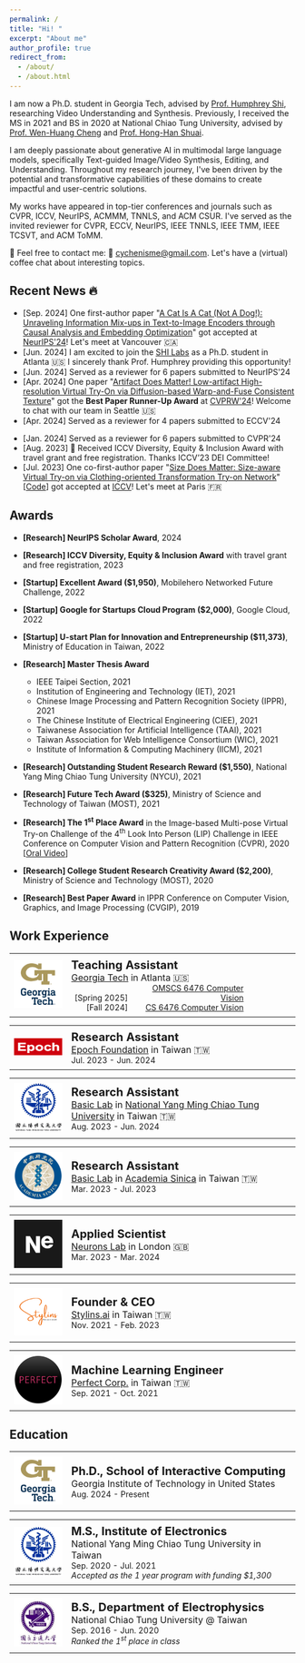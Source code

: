 ```yaml
---
permalink: /
title: "Hi! "
excerpt: "About me"
author_profile: true
redirect_from: 
  - /about/
  - /about.html
---
```


<!-- I received the MS from the Institute of Electronics at National (Yang Ming) Chiao Tung University in 2021, advised by [Prof. Wen-Huang Cheng](https://www.csie.ntu.edu.tw/~wenhuang/) and [Prof. Hong-Han Shuai](https://basiclab.lab.nycu.edu.tw/) and BS from the Department of Electrophysics at National Chiao Tung University in 2020.  -->

I am now a Ph.D. student in Georgia Tech, advised by [Prof. Humphrey Shi](https://www.humphreyshi.com/), researching Video Understanding and Synthesis. Previously, I received the MS in 2021 and BS in 2020 at National Chiao Tung University, advised by [Prof. Wen-Huang Cheng](https://www.csie.ntu.edu.tw/~wenhuang/) and [Prof. Hong-Han Shuai](https://basiclab.lab.nycu.edu.tw/).

I am deeply passionate about generative AI in multimodal large language models, specifically Text-guided Image/Video Synthesis, Editing, and Understanding. Throughout my research journey, I've been driven by the potential and transformative capabilities of these domains to create impactful and user-centric solutions.

My works have appeared in top-tier conferences and journals such as CVPR, ICCV, NeurIPS, ACMMM, TNNLS, and ACM CSUR. I've served as the invited reviewer for CVPR, ECCV, NeurIPS, IEEE TNNLS, IEEE TMM, IEEE TCSVT, and ACM ToMM.

🤗 Feel free to contact me: 📩 [cychenisme@gmail.com](mailto:cychenisme@gmail.com). 
Let's have a (virtual) coffee chat about interesting topics.

<!-- A data-driven personal website -->

## Recent News 🔥
- [Sep. 2024] One first-author paper "[A Cat Is A Cat (Not A Dog!): Unraveling Information Mix-ups in Text-to-Image Encoders through Causal Analysis and Embedding Optimization](http://arxiv.org/abs/2410.00321)" got accepted at [NeurIPS'24](https://neurips.cc/)! Let's meet at Vancouver 🇨🇦
- [Jun. 2024] I am excited to join the [SHI Labs](https://www.shi-labs.com/) as a Ph.D. student in Atlanta 🇺🇸 I sincerely thank Prof. Humphrey providing this opportunity!
- [Jun. 2024] Served as a reviewer for 6 papers submitted to NeurIPS'24
- [Apr. 2024] One paper "[Artifact Does Matter! Low-artifact High-resolution Virtual Try-On via Diffusion-based Warp-and-Fuse Consistent Texture](https://basiclab.lab.nycu.edu.tw/assets/LA-VTON.pdf)" got the **Best Paper Runner-Up Award** at [CVPRW'24](https://sites.google.com/view/cvfad2024/home?authuser=0)! Welcome to chat with our team in Seattle 🇺🇸
- [Apr. 2024] Served as a reviewer for 4 papers submitted to ECCV'24
<!-- - [Mar. 2024] Served as a reviewer for [TMM](https://ieeexplore.ieee.org/xpl/RecentIssue.jsp?punumber=6046) -->
<!-- - [Mar. 2024] Served as an emergency reviewer for 3 papers submitted to ICME'24 -->
- [Jan. 2024] Served as a reviewer for 6 papers submitted to CVPR'24 
- [Aug. 2023] 🙏 Received ICCV Diversity, Equity & Inclusion Award with travel grant and free registration. Thanks ICCV’23 DEI Committee!
- [Jul. 2023] One co-first-author paper "[Size Does Matter: Size-aware Virtual Try-on via Clothing-oriented Transformation Try-on Network](https://openaccess.thecvf.com/content/ICCV2023/papers/Chen_Size_Does_Matter_Size-aware_Virtual_Try-on_via_Clothing-oriented_Transformation_Try-on_ICCV_2023_paper.pdf)" [[Code](https://github.com/cotton6/COTTON-size-does-matter)] got accepted at [ICCV](https://iccv2023.thecvf.com/home)! Let's meet at Paris 🇫🇷

<!-- - [Apr. 2023] Served as a reviewer for [TCSVT](https://ieeexplore.ieee.org/xpl/RecentIssue.jsp?punumber=76)
- [Mar. 2023] Served as a reviewer for [TOMM](https://dl.acm.org/journal/tomm)
- [Feb. 2023] Served as a reviewer for [TNNLS](https://ieeexplore.ieee.org/xpl/RecentIssue.jsp?punumber=5962385)
- [Nov. 2022] 🏆 Won the Excellent Award in [Mobilehero Networked Future Challenge ($1,950)](https://mobilehero.com/en/iot)
- [Jul. 2022] 🙏 Supported by the [Google for Startups Cloud Program ($2,000)](https://cloud.google.com/startup)
- [Jul. 2022] Served as a reviewer for [TMM](https://ieeexplore.ieee.org/xpl/RecentIssue.jsp?punumber=6046)
- [Jul. 2022] Served as a reviewer for [TCSVT](https://ieeexplore.ieee.org/xpl/RecentIssue.jsp?punumber=76)
- [May. 2022] 🙏 Supported by the [Center for Industry-Academia Collaboration (CIAC) of NYCU](https://en.flaps.ord.nycu.edu.tw/AboutUs/AboutUs) and [U-start Plan for Innovation and Entrepreneureship ($11,373)](https://ustart.yda.gov.tw)
- [Apr. 2022] 🙏 Supported by the [Garage+](https://garageplus.asia/en/) -->

<!-- - [Nov. 2021] Served as a reviewer for [TCSVT](https://ieeexplore.ieee.org/xpl/RecentIssue.jsp?punumber=76)
- [Aug. 2021] Served as a reviewer for [TOMM](https://dl.acm.org/journal/tomm)
- [Jul. 2021] Served as a reviewer for [TCSVT](https://ieeexplore.ieee.org/xpl/RecentIssue.jsp?punumber=76)
- [Jul. 2021] Served as a reviewer for [TMM](https://ieeexplore.ieee.org/xpl/RecentIssue.jsp?punumber=6046)
- [May. 2021] Served as a reviewer for [TOMM](https://dl.acm.org/journal/tomm)
- [Mar. 2021] Served as a reviewer for [TMM](https://ieeexplore.ieee.org/xpl/RecentIssue.jsp?punumber=6046)
- [Jan. 2021] Served as a reviewer for [TMM](https://ieeexplore.ieee.org/xpl/RecentIssue.jsp?punumber=6046) -->


## Awards
- **[Research] NeurIPS Scholar Award**, 2024

- **[Research] ICCV Diversity, Equity & Inclusion Award** with travel grant and free registration, 2023

- **[Startup] Excellent Award ($1,950)**, Mobilehero Networked Future Challenge, 2022

- **[Startup] Google for Startups Cloud Program ($2,000)**, Google Cloud, 2022

- **[Startup] U-start Plan for Innovation and Entrepreneurship ($11,373)**, Ministry of Education in Taiwan, 2022

- **[Research] Master Thesis Award**
  -  IEEE Taipei Section, 2021
  -  Institution of Engineering and Technology (IET), 2021
  -  Chinese Image Processing and Pattern Recognition Society (IPPR), 2021
  -  The Chinese Institute of Electrical Engineering (CIEE), 2021
  -  Taiwanese Association for Artificial Intelligence (TAAI), 2021
  -  Taiwan Association for Web Intelligence Consortium (WIC), 2021
  -  Institute of Information & Computing Machinery (IICM), 2021

- **[Research] Outstanding Student Research Reward ($1,550)**, National Yang Ming Chiao Tung University (NYCU), 2021

- **[Research] Future Tech Award ($325)**, Ministry of Science and Technology of Taiwan (MOST), 2021

- **[Research] The 1<sup>st</sup> Place Award** in the Image-based Multi-pose Virtual Try-on Challenge of the 4<sup>th</sup> Look Into Person (LIP) Challenge in IEEE Conference on Computer Vision and Pattern Recognition (CVPR), 2020  [[Oral Video](https://www.youtube.com/watch?v=zloK9g6RvYk)]

- **[Research] College Student Research Creativity Award ($2,200)**, Ministry of Science and Technology (MOST), 2020

- **[Research] Best Paper Award** in IPPR Conference on Computer Vision, Graphics, and Image Processing (CVGIP), 2019

## Work Experience

<!-- <table style="width: 100%; border-collapse: collapse; border: 0;">
  <tr>
    <td style="width: 20%; border: 0px solid black; padding: 8px;">
      <img src="../images/logo/GTVertical_RGB.png" alt="epoch_logo">
    </td>
    <td style="border: 0px solid black; padding: 8px;"><strong style="font-size: 20px;">Volunteer Research Assistant</strong>
    <br><span style="font-size: 16px;">
    <a href="https://www.shi-labs.com/" target="_blank">SHI Labs</a> in <a href="https://www.gatech.edu/" target="_blank"> Georgia Tech</a> in Atlanta 🇺🇸</span>
    <br><span style="font-size: 14px;">Jun. 2024 - Present</span>
    </td>
  </tr>
</table> -->

<table style="width: 100%; border-collapse: collapse; border: 0;">
  <tr>
    <td style="width: 20%; border: 0px solid black; padding: 8px;">
      <img src="../images/logo/GTVertical_RGB.png" alt="epoch_logo">
    </td>
    <td style="border: 0px solid black; padding: 8px;"><strong style="font-size: 20px;">Teaching Assistant</strong>
    <br><span style="font-size: 16px;">
    <a href="https://www.gatech.edu/" target="_blank"> Georgia Tech</a> in Atlanta 🇺🇸</span>
    <br>
      <span style="font-size: 14px; display: inline-block; width: 100px; text-align: right;">[Spring 2025]</span>
      <span style="font-size: 14px; display: inline-block; width: 200px; text-align: right;">
          <a href="https://docs.google.com/spreadsheets/d/e/2PACX-1vQdFbC7_8UEsS_UkKhAmKfYgO5SnhQ_9YIn5WRxz_9KxmOzeWF32ApdLeA32yRkDDIz_Sb_4zK2HvKU/pubhtml#" target="_blank">OMSCS 6476 Computer Vision</a>
      </span>
      <br>
      <span style="font-size: 14px; display: inline-block; width: 100px; text-align: right;">[Fall 2024]</span>
      <span style="font-size: 14px; display: inline-block; width: 200px; text-align: right;">
          <a href="https://www.humphreyshi.com/vision" target="_blank">CS 6476 Computer Vision</a>
      </span>
    </td>
  </tr>
</table>

<table style="width: 100%; border-collapse: collapse; border: 0;">
  <tr>
    <td style="width: 20%; border: 0px solid black; padding: 8px;">
      <img src="../images/logo/epoch_logo.png" alt="epoch_logo">
    </td>
    <td style="border: 0px solid black; padding: 8px;"><strong style="font-size: 20px;">Research Assistant</strong>
    <br><span style="font-size: 16px;">
    <a href="https://epoch.org.tw/en/" target="_blank">Epoch Foundation</a> in Taiwan 🇹🇼</span>
    <br><span style="font-size: 14px;">Jul. 2023 - Jun. 2024</span>
    </td>
  </tr>
</table>

<table style="width: 100%; border-collapse: collapse; border: 0;">
  <tr>
    <td style="width: 20%; border: 0px solid black; padding: 8px;">
      <img src="../images/logo/NYCU_logo_adjusted.png" alt="NYCU_logo">
    </td>
    <td style="border: 0px solid black; padding: 8px;"><strong style="font-size: 20px;">Research Assistant</strong>
    <br><span style="font-size: 16px;"> <a href="https://basiclab.lab.nycu.edu.tw/new/index.html" target="_blank">Basic Lab</a> in <a href="https://www.nycu.edu.tw/nycu/en/index" target="_blank">National Yang Ming Chiao Tung University</a> in Taiwan 🇹🇼</span>
    <br><span style="font-size: 14px;">Aug. 2023 - Jun. 2024</span>
    </td>
  </tr>
</table>

<table style="width: 100%; border-collapse: collapse; border: 0;">
  <tr>
    <td style="width: 20%; border: 0px solid black; padding: 8px;">
      <img src="../images/logo/AS_logo.png" alt="AS_logo">
    </td>
    <td style="border: 0px solid black; padding: 8px;"><strong style="font-size: 20px;">Research Assistant</strong>
    <br><span style="font-size: 16px;"> <a href="https://basiclab.lab.nycu.edu.tw/new/index.html" target="_blank">Basic Lab</a> in 
    <a href="https://www.sinica.edu.tw/en" target="_blank">Academia Sinica</a> in Taiwan 🇹🇼</span>
    <br><span style="font-size: 14px;">Mar. 2023 - Jul. 2023</span>
    </td>
  </tr>
</table>

<table style="width: 100%; border-collapse: collapse; border: 0;">
  <tr>
    <td style="width: 20%; border: 0px solid black; padding: 8px;">
      <img src="../images/logo/Ne_icon.png" alt="NL_logo">
    </td>
    <td style="border: 0px solid black; padding: 8px;"><strong style="font-size: 20px;">Applied Scientist</strong>
    <br><span style="font-size: 16px;">
    <a href="https://neurons-lab.com" target="_blank">Neurons Lab</a> in London 🇬🇧</span>
    <br><span style="font-size: 14px;">Mar. 2023 - Mar. 2024</span>
    </td>
  </tr>
</table>

<table style="width: 100%; border-collapse: collapse; border: 0;">
  <tr>
    <td style="width: 20%; border: 0px solid black; padding: 8px;">
      <img src="../images/logo/Stylins_logo.png" alt="stylins_logo">
    </td>
    <td style="border: 0px solid black; padding: 8px;"><strong style="font-size: 20px;">Founder & CEO</strong>
    <br><span style="font-size: 16px;">
    <a href="https://stylins.ai/" target="_blank">Stylins.ai</a> in Taiwan 🇹🇼</span>
    <br><span style="font-size: 14px;">Nov. 2021 - Feb. 2023</span>
    </td>
  </tr>
</table>

<table style="width: 100%; border-collapse: collapse; border: 0;">
  <tr>
    <td style="width: 20%; border: 0px solid black; padding: 8px;">
      <img src="../images/logo/perfect_logo2.png" alt="perfect_logo">
    </td>
    <td style="border: 0px solid black; padding: 8px;"><strong style="font-size: 20px;">Machine Learning Engineer</strong>
    <br><span style="font-size: 16px;">
    <a href="https://www.perfectcorp.com/business" target="_blank">Perfect Corp.</a> in Taiwan 🇹🇼</span>
    <br><span style="font-size: 14px;">Sep. 2021 - Oct. 2021</span>
    </td>
  </tr>
</table>
<!-- 
<table style="width: 100%; border-collapse: collapse; border: 0;">
  <tr>
    <td style="width: 20%; border: 0px solid black; padding: 8px;">
      <img src="../images/logo/NCTU_logo_chinese.jpeg" alt="NCTU_logo">
    </td>
    <td style="border: 0px solid black; padding: 8px;"><strong style="font-size: 20px;">Research Assistant</strong>
    <br><span style="font-size: 16px;">
    <a href="https://aimm.lab.nycu.edu.tw/" target="_blank">AIMM Lab</a> in National Chiao Tung University in Taiwan 🇹🇼</span>
    <br><span style="font-size: 14px;">Jul. 2021 - Aug. 2021</span>
    </td>
  </tr>
</table> -->

<!-- <table style="width: 100%; border-collapse: collapse; border: 0;">
  <tr>
    <td style="width: 20%; border: 0px solid black; padding: 8px;">
      <img src="../images/logo/NCTU_logo_chinese.jpeg" alt="NCTU_logo">
    </td>
    <td style="border: 0px solid black; padding: 8px;"><strong style="font-size: 20px;">Student Researcher</strong>
    <br><span style="font-size: 16px;">
    <a href="https://aimm.lab.nycu.edu.tw/" target="_blank">AIMM Lab</a> in National Chiao Tung University in Taiwan 🇹🇼</span>
    <br><span style="font-size: 14px;">Jul. 2019 - Jun. 2021</span>
    </td>
  </tr>
</table> -->


## Education

<table style="width: 100%; border-collapse: collapse; border: 0;">
  <tr>
    <td style="width: 20%; border: 0px solid black; padding: 8px;">
      <img src="../images/logo/GTVertical_RGB.png" alt="epoch_logo">
    </td>
    <td style="border: 0px solid black; padding: 8px;"><strong style="font-size: 20px;">Ph.D., School of Interactive Computing</strong>
    <br><span style="font-size: 16px;">
    Georgia Institute of Technology in United States</span>
    <br><span style="font-size: 14px;">Aug. 2024 - Present</span>
    </td>
  </tr>
</table>

<table style="width: 100%; border-collapse: collapse; border: 0;">
  <tr>
    <td style="width: 20%; border: 0px solid black; padding: 8px;">
      <img src="../images/logo/NYCU_logo_adjusted.png" alt="NCTU_logo">
    </td>
    <td style="border: 0px solid black; padding: 8px;"><strong style="font-size: 20px;">M.S., Institute of Electronics</strong>
    <br><span style="font-size: 16px;">National Yang Ming Chiao Tung University in Taiwan</span>
    <br><span style="font-size: 14px;">Sep. 2020 - Jul. 2021</span>
    <br> <em> Accepted as the 1 year program with funding $1,300 </em>
    </td>
  </tr>
</table>

<table style="width: 100%; border-collapse: collapse; border: 0;">
  <tr>
    <td style="width: 20%; border: 0px solid black; padding: 8px;">
      <img src="../images/logo/NCTU_logo_chinese.jpeg" alt="NCTU_logo">
    </td>
    <td style="border: 0px solid black; padding: 8px;"><strong style="font-size: 20px;">B.S., Department of Electrophysics</strong>
    <br><span style="font-size: 16px;">National Chiao Tung University @ Taiwan</span>
    <br><span style="font-size: 14px;">Sep. 2016 - Jun. 2020</span>
    <br> <em> Ranked the 1<sup>st</sup> place in class </em>
    </td>
  </tr>
</table>